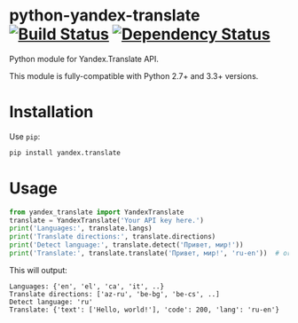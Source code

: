 python-yandex-translate [![Build Status](https://travis-ci.org/tyrannosaurus/python-yandex-translate.png?branch=master)](https://travis-ci.org/tyrannosaurus/python-yandex-translate) [![Dependency Status](https://gemnasium.com/dieselpoweredkitten/python-yandex-translate.png)](https://gemnasium.com/dieselpoweredkitten/python-yandex-translate)
=======================

Python module for Yandex.Translate API.

This module is fully-compatible with Python 2.7+ and 3.3+ versions.


Installation
======================
Use `pip`:

```bash
pip install yandex.translate
```

Usage
=======================


```python
from yandex_translate import YandexTranslate
translate = YandexTranslate('Your API key here.')
print('Languages:', translate.langs)
print('Translate directions:', translate.directions)
print('Detect language:', translate.detect('Привет, мир!'))
print('Translate:', translate.translate('Привет, мир!', 'ru-en'))  # or just 'en'
```

This will output:

```
Languages: {'en', 'el', 'ca', 'it', ..}
Translate directions: ['az-ru', 'be-bg', 'be-cs', ..]
Detect language: 'ru'
Translate: {'text': ['Hello, world!'], 'code': 200, 'lang': 'ru-en'}
```
